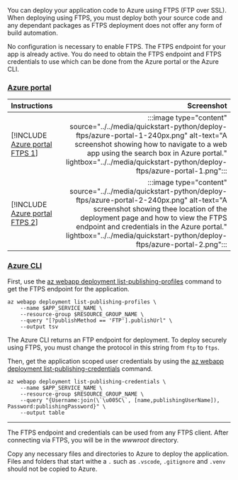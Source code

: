You can deploy your application code to Azure using FTPS (FTP over SSL). When deploying using FTPS, you must deploy both your source code and any dependant packages as FTPS deployment does not offer any form of build automation.

No configuration is necessary to enable FTPS. The FTPS endpoint for your app is already active. You do need to obtain the FTPS endpoint and FTPS credentials to use which can be done from the Azure portal or the Azure CLI.

### [Azure portal](#tab/deploy-instructions-azportal)

| Instructions    | Screenshot |
|:----------------|-----------:|
| [!INCLUDE [Azure portal FTPS 1](<./deploy-ftps/azure-portal-1.md>)] | :::image type="content" source="../../media/quickstart-python/deploy-ftps/azure-portal-1-240px.png" alt-text="A screenshot showing how to navigate to a web app using the search box in Azure portal." lightbox="../../media/quickstart-python/deploy-ftps/azure-portal-1.png"::: |
| [!INCLUDE [Azure portal FTPS 2](<./deploy-ftps/azure-portal-2.md>)] | :::image type="content" source="../../media/quickstart-python/deploy-ftps/azure-portal-2-240px.png" alt-text="A screenshot showing thee location of the deployment page and how to view the FTPS endpoint and credentials in the Azure portal." lightbox="../../media/quickstart-python/deploy-ftps/azure-portal-2.png"::: |

### [Azure CLI](#tab/deploy-instructions-azcli)

First, use the [az webapp deployment list-publishing-profiles](/cli/azure/webapp/deployment#az_webapp_deployment_list_publishing_profiles) command to get the FTPS endpoint for the application.

```azurecli
az webapp deployment list-publishing-profiles \
    --name $APP_SERVICE_NAME \
    --resource-group $RESOURCE_GROUP_NAME \
    --query "[?publishMethod == 'FTP'].publishUrl" \
    --output tsv  
```

The Azure CLI returns an FTP endpoint for deployment.  To deploy securely using FTPS, you must change the protocol in this string from `ftp` to `ftps`.

Then, get the application scoped user credentials by using the [az webapp deployment list-publishing-credentials](/cli/azure/webapp/deployment#az_webapp_deployment_list_publishing_credentials) command.

```azurecli
az webapp deployment list-publishing-credentials \
    --name $APP_SERVICE_NAME \
    --resource-group $RESOURCE_GROUP_NAME \
    --query "{Username:join(\`\u005C\`, [name,publishingUserName]), Password:publishingPassword}" \
    --output table
```

---

The FTPS endpoint and credentials can be used from any FTPS client. After connecting via FTPS, you will be in the *wwwroot* directory.

Copy any necessary files and directories to Azure to deploy the application. Files and folders that start withe a `.` such as `.vscode`, `.gitignore` and `.venv` should not be copied to Azure.
